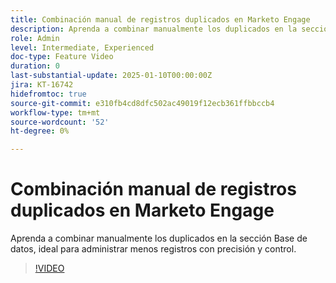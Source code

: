 ```yaml
---
title: Combinación manual de registros duplicados en Marketo Engage
description: Aprenda a combinar manualmente los duplicados en la sección Base de datos, ideal para administrar menos registros con precisión y control.
role: Admin
level: Intermediate, Experienced
doc-type: Feature Video
duration: 0
last-substantial-update: 2025-01-10T00:00:00Z
jira: KT-16742
hidefromtoc: true
source-git-commit: e310fb4cd8dfc502ac49019f12ecb361ffbbccb4
workflow-type: tm+mt
source-wordcount: '52'
ht-degree: 0%

---
```



# Combinación manual de registros duplicados en Marketo Engage

Aprenda a combinar manualmente los duplicados en la sección Base de datos, ideal para administrar menos registros con precisión y control.

>[!VIDEO](https://video.tv.adobe.com/v/3443653/?learn=on&enablevpops&captions=spa)

